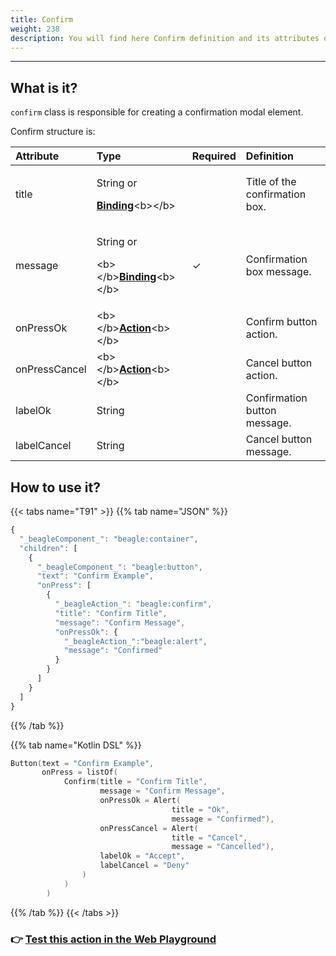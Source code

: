 ```yaml
---
title: Confirm
weight: 238
description: You will find here Confirm definition and its attributes details
---
```


---

## What is it? 

 `confirm` class is responsible for creating a confirmation modal element. 

Confirm structure is:

<table>
  <thead>
    <tr>
      <th style="text-align:left"><b>Attribute</b>
      </th>
      <th style="text-align:left"><b>Type</b>
      </th>
      <th style="text-align:left">Required</th>
      <th style="text-align:left"><b>Definition</b>
      </th>
    </tr>
  </thead>
  <tbody>
    <tr>
      <td style="text-align:left">title</td>
      <td style="text-align:left">
        <p>String or</p>
        <p><a href="https://docs.usebeagle.io/v/v1.0-en/api/context#bindings"><b>Binding</b></a>&lt;b&gt;&lt;/b&gt;</p>
      </td>
      <td style="text-align:left"></td>
      <td style="text-align:left">Title of the confirmation box.</td>
    </tr>
    <tr>
      <td style="text-align:left">message</td>
      <td style="text-align:left">
        <p>String or</p>
        <p>&lt;b&gt;&lt;/b&gt;<a href="https://docs.usebeagle.io/v/v1.0-en/api/context#bindings"><b>Binding</b></a>&lt;b&gt;&lt;/b&gt;</p>
      </td>
      <td style="text-align:left">&#x2713;</td>
      <td style="text-align:left">Confirmation box message.</td>
    </tr>
    <tr>
      <td style="text-align:left">onPressOk</td>
      <td style="text-align:left">&lt;b&gt;&lt;/b&gt;<a href="https://docs.usebeagle.io/v/v1.0-en/api/actions"><b>Action</b></a>&lt;b&gt;&lt;/b&gt;</td>
      <td
      style="text-align:left"></td>
        <td style="text-align:left">Confirm button action.</td>
    </tr>
    <tr>
      <td style="text-align:left">onPressCancel</td>
      <td style="text-align:left">&lt;b&gt;&lt;/b&gt;<a href="https://docs.usebeagle.io/v/v1.0-en/api/actions"><b>Action</b></a>&lt;b&gt;&lt;/b&gt;</td>
      <td
      style="text-align:left"></td>
        <td style="text-align:left">Cancel button action.</td>
    </tr>
    <tr>
      <td style="text-align:left">labelOk</td>
      <td style="text-align:left">String</td>
      <td style="text-align:left"></td>
      <td style="text-align:left">Confirmation button message.</td>
    </tr>
    <tr>
      <td style="text-align:left">labelCancel</td>
      <td style="text-align:left">String</td>
      <td style="text-align:left"></td>
      <td style="text-align:left">Cancel button message.</td>
    </tr>
  </tbody>
</table>

## How to use it?

{{< tabs name="T91" >}}
{{% tab name="JSON" %}}
```javascript
{
  "_beagleComponent_": "beagle:container",
  "children": [
    {
      "_beagleComponent_": "beagle:button",
      "text": "Confirm Example",
      "onPress": [
        {
          "_beagleAction_": "beagle:confirm",
          "title": "Confirm Title",
          "message": "Confirm Message",
          "onPressOk": {
            "_beagleAction_":"beagle:alert",
            "message": "Confirmed"
          }
        }
      ]
    }
  ]
}
```
{{% /tab %}}

{{% tab name="Kotlin DSL" %}}
```kotlin
Button(text = "Confirm Example",
       onPress = listOf(
            Confirm(title = "Confirm Title",
                    message = "Confirm Message",
                    onPressOk = Alert(
                                    title = "Ok", 
                                    message = "Confirmed"),
                    onPressCancel = Alert(
                                    title = "Cancel", 
                                    message = "Cancelled"),
                    labelOk = "Accept",
                    labelCancel = "Deny"
                )
            )
        )
```
{{% /tab %}}
{{< /tabs >}}

### 👉 [Test this action in the Web Playground](https://beagle-playground.netlify.app/#/cloud/fb8268dcdbf24f89a8367cc76dea9d99/confirm.json)
